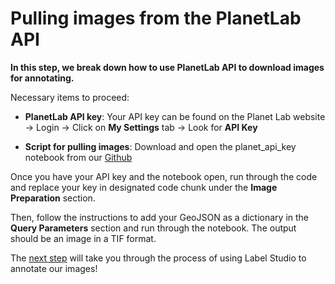 # Pulling images from the PlanetLab API

**In this step, we break down how to use PlanetLab API to download images for annotating.**

Necessary items to proceed:
- **PlanetLab API key**: Your API key can be found on the Planet Lab website -> Login -> Click on **My Settings** tab -> Look for **API Key**

- **Script for pulling images**: Download and open the planet_api_key notebook from our [Github](https://github.com/mrevanishere/ds-capstone-ERI/tree/main/notebooks_)


Once you have your API key and the notebook open, run through the code and replace your key in designated code chunk under the **Image Preparation** section.


Then, follow the instructions to add your GeoJSON as a dictionary in the **Query Parameters** section and run through the notebook. The output should be an image in a TIF format. 


The [next step](https://tifhsu88.github.io/eri-docs/process/3_label_studio.html) will take you through the process of using Label Studio to annotate our images!
